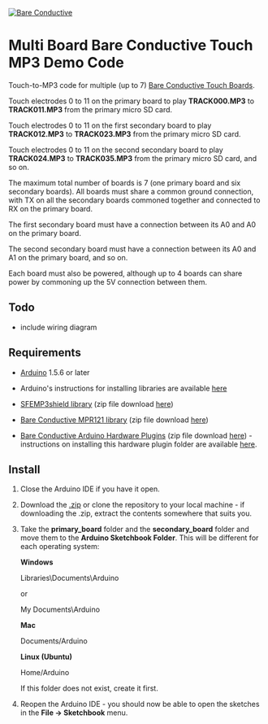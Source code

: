 [![Bare Conductive](https://www.dropbox.com/s/p0p71yid2t8tenp/LOGO_256x106.png?dl=1)](http://www.bareconductive.com/)

# Multi Board Bare Conductive Touch MP3 Demo Code

Touch-to-MP3 code for multiple (up to 7) [Bare Conductive Touch Boards](http://www.bareconductive.com/shop/touch-board/).

Touch electrodes 0 to 11 on the primary board to play **TRACK000.MP3** to **TRACK011.MP3** from the primary micro SD card. 

Touch electrodes 0 to 11 on the first secondary board to play **TRACK012.MP3** to **TRACK023.MP3** from the primary micro SD card. 

Touch electrodes 0 to 11 on the second secondary board to play **TRACK024.MP3** to **TRACK035.MP3** from the primary micro SD card, and so on.

The maximum total number of boards is 7 (one primary board and six secondary boards). All boards must share a common ground connection, with TX on all the secondary boards commoned together and connected to RX on the primary board.

The first secondary board must have a connection between its A0 and A0 on the primary board.

The second secondary board must have a connection between its A0 and A1 on the primary board, and so on.

Each board must also be powered, although up to 4 boards can share power by commoning up the 5V connection between them.

## Todo
* include wiring diagram

## Requirements
* [Arduino](http://arduino.cc/en/Main/Software) 1.5.6 or later


* Arduino's instructions for installing libraries are available [here](http://arduino.cc/en/Guide/Libraries)

* [SFEMP3shield library](https://github.com/madsci1016/Sparkfun-MP3-Player-Shield-Arduino-Library) (zip file download [here](https://github.com/madsci1016/Sparkfun-MP3-Player-Shield-Arduino-Library/archive/master.zip)) 	
* [Bare Conductive MPR121 library](https://github.com/bareconductive/mpr121) (zip file download [here](https://github.com/bareconductive/mpr121/archive/public.zip))

* [Bare Conductive Arduino Hardware Plugins](https://github.com/bareconductive/bare-conductive-arduino) (zip file download [here](https://github.com/bareconductive/bare-conductive-arduino/archive/public.zip)) - instructions on installing this hardware plugin folder are available [here](https://github.com/bareconductive/bare-conductive-arduino).


## Install

1. Close the Arduino IDE if you have it open.
1. Download the [.zip](https://github.com/BareConductive/multi-board-touch-mp3/archive/public.zip) or clone the repository to your local machine - if downloading the .zip, extract the contents somewhere that suits you.
1. Take the **primary_board** folder and the **secondary_board** folder and move them to the **Arduino Sketchbook Folder**. This will be different for each operating system: 

	**Windows**
	
	Libraries\\Documents\\Arduino
	
	or
	
	My Documents\\Arduino	
	
	**Mac**
	
	Documents/Arduino
	
	**Linux (Ubuntu)**
	
	Home/Arduino


	If this folder does not exist, create it first.
1. Reopen the Arduino IDE - you should now be able to open the sketches in the **File -> Sketchbook** menu.